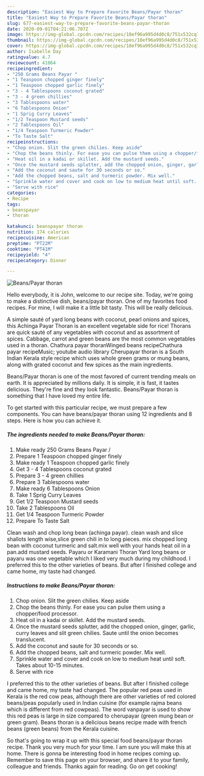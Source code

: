```yaml
---
description: "Easiest Way to Prepare Favorite Beans/Payar thoran"
title: "Easiest Way to Prepare Favorite Beans/Payar thoran"
slug: 677-easiest-way-to-prepare-favorite-beans-payar-thoran
date: 2020-09-01T04:21:06.707Z
image: https://img-global.cpcdn.com/recipes/18ef96a995d4d0c8/751x532cq70/beanspayar-thoran-recipe-main-photo.jpg
thumbnail: https://img-global.cpcdn.com/recipes/18ef96a995d4d0c8/751x532cq70/beanspayar-thoran-recipe-main-photo.jpg
cover: https://img-global.cpcdn.com/recipes/18ef96a995d4d0c8/751x532cq70/beanspayar-thoran-recipe-main-photo.jpg
author: Isabelle Day
ratingvalue: 4.7
reviewcount: 41064
recipeingredient:
- "250 Grams Beans Payar "
- "1 Teaspoon chopped ginger finely"
- "1 Teaspoon chopped garlic finely"
- "3 - 4 Tablespoons coconut grated"
- "3 - 4 green chillies"
- "3 Tablespoons water"
- "6 Tablespoons Onion"
- "1 Sprig Curry Leaves"
- "1/2 Teaspoon Mustard seeds"
- "2 Tablespoons Oil"
- "1/4 Teaspoon Turmeric Powder"
- "To Taste Salt"
recipeinstructions:
- "Chop onion. Slit the green chilies. Keep aside"
- "Chop the beans thinly. For ease you can pulse them using a chopper/food processor."
- "Heat oil in a kadai or skillet. Add the mustard seeds."
- "Once the mustard seeds splutter, add the chopped onion, ginger, garlic, curry leaves and slit green chilies. Saute until the onion becomes translucent."
- "Add the coconut and saute for 30 seconds or so."
- "Add the chopped beans, salt and turmeric powder. Mix well."
- "Sprinkle water and cover and cook on low to medium heat until soft. Takes about 10-15 minutes."
- "Serve with rice"
categories:
- Recipe
tags:
- beanspayar
- thoran

katakunci: beanspayar thoran 
nutrition: 174 calories
recipecuisine: American
preptime: "PT22M"
cooktime: "PT41M"
recipeyield: "4"
recipecategory: Dinner

---
```



![Beans/Payar thoran](https://img-global.cpcdn.com/recipes/18ef96a995d4d0c8/751x532cq70/beanspayar-thoran-recipe-main-photo.jpg)

Hello everybody, it is John, welcome to our recipe site. Today, we're going to make a distinctive dish, beans/payar thoran. One of my favorites food recipes. For mine, I will make it a little bit tasty. This will be really delicious.

A simple sauté of yard long beans with coconut, pearl onions and spices, this Achinga Payar Thoran is an excellent vegetable side for rice! Thorans are quick sauté of any vegetables with coconut and as assortment of spices. Cabbage, carrot and green beans are the most common vegetables used in a thoran. Chathura payar thoranWinged beans recipeChathura payar recipeMusic; youtube audio library Cherupayar thoran is a South Indian Kerala style recipe which uses whole green grams or mung beans, along with grated coconut and few spices as the main ingredients.

Beans/Payar thoran is one of the most favored of current trending meals on earth. It is appreciated by millions daily. It is simple, it is fast, it tastes delicious. They're fine and they look fantastic. Beans/Payar thoran is something that I have loved my entire life.


To get started with this particular recipe, we must prepare a few components. You can have beans/payar thoran using 12 ingredients and 8 steps. Here is how you can achieve it.

<!--inarticleads1-->

##### The ingredients needed to make Beans/Payar thoran:

1. Make ready 250 Grams Beans Payar /
1. Prepare 1 Teaspoon chopped ginger finely
1. Make ready 1 Teaspoon chopped garlic finely
1. Get 3 - 4 Tablespoons coconut grated
1. Prepare 3 - 4 green chillies
1. Prepare 3 Tablespoons water
1. Make ready 6 Tablespoons Onion
1. Take 1 Sprig Curry Leaves
1. Get 1/2 Teaspoon Mustard seeds
1. Take 2 Tablespoons Oil
1. Get 1/4 Teaspoon Turmeric Powder
1. Prepare To Taste Salt


Clean wash and chop long bean (achinga payar). clean wash and slice shallots length wise,slice green chili in to long pieces. mix chopped long bean with coconut turmeric and salt.mix well with your hands heat oil in a pan.add mustard seeds. Payaru or Karamani Thoran Yard long beans or payaru was one vegetable which I liked very much during my childhood. I preferred this to the other varieties of beans. But after I finished college and came home, my taste had changed. 

<!--inarticleads2-->

##### Instructions to make Beans/Payar thoran:

1. Chop onion. Slit the green chilies. Keep aside
1. Chop the beans thinly. For ease you can pulse them using a chopper/food processor.
1. Heat oil in a kadai or skillet. Add the mustard seeds.
1. Once the mustard seeds splutter, add the chopped onion, ginger, garlic, curry leaves and slit green chilies. Saute until the onion becomes translucent.
1. Add the coconut and saute for 30 seconds or so.
1. Add the chopped beans, salt and turmeric powder. Mix well.
1. Sprinkle water and cover and cook on low to medium heat until soft. Takes about 10-15 minutes.
1. Serve with rice


I preferred this to the other varieties of beans. But after I finished college and came home, my taste had changed. The popular red peas used in Kerala is the red cow peas, although there are other varieties of red colored beans/peas popularly used in Indian cuisine (for example rajma beans which is different from red cowpeas). The word vanpayar is used to show this red peas is large in size compared to cherupayar (green mung bean or green gram). Beans thoran is a delicious beans recipe made with french beans (green beans) from the Kerala cuisine. 

So that's going to wrap it up with this special food beans/payar thoran recipe. Thank you very much for your time. I am sure you will make this at home. There is gonna be interesting food in home recipes coming up. Remember to save this page on your browser, and share it to your family, colleague and friends. Thanks again for reading. Go on get cooking!
